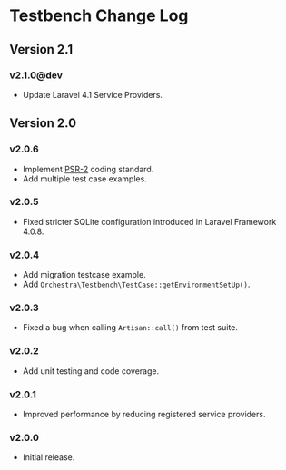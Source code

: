 Testbench Change Log
==============

## Version 2.1

### v2.1.0@dev

* Update Laravel 4.1 Service Providers.

## Version 2.0

### v2.0.6

* Implement [PSR-2](https://github.com/php-fig/fig-standards/blob/master/accepted/PSR-2-coding-style-guide.md) coding standard.
* Add multiple test case examples.

### v2.0.5

* Fixed stricter SQLite configuration introduced in Laravel Framework 4.0.8.

### v2.0.4

* Add migration testcase example.
* Add `Orchestra\Testbench\TestCase::getEnvironmentSetUp()`.

### v2.0.3

* Fixed a bug when calling `Artisan::call()` from test suite.

### v2.0.2

* Add unit testing and code coverage.

### v2.0.1

* Improved performance by reducing registered service providers.

### v2.0.0

* Initial release.

